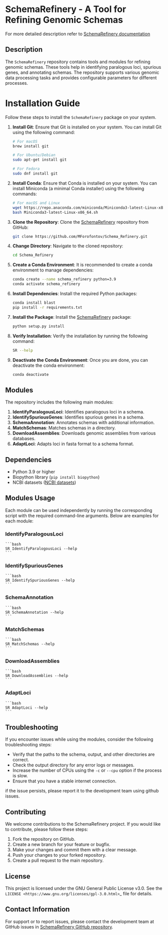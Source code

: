 # SchemaRefinery - A Tool for Refining Genomic Schemas

For more detailed description refer to [SchemaRefinery documentation](https://schema-refinery.readthedocs.io/en/latest/index.html)

## Description

The `SchemaRefinery` repository contains tools and modules for refining genomic schemas. These tools help in identifying paralogous loci, spurious genes, and annotating schemas. The repository supports various genomic data processing tasks and provides configurable parameters for different processes.

# Installation Guide

Follow these steps to install the `SchemaRefinery` package on your system.

1. **Install Git**: Ensure that Git is installed on your system. You can install Git using the following command:

    ```bash
    # For macOS
    brew install git

    # For Ubuntu/Debian
    sudo apt-get install git

    # For Fedora
    sudo dnf install git
    ```

2. **Install Conda**: Ensure that Conda is installed on your system. You can install Miniconda (a minimal Conda installer) using the following commands:

    ```bash
    # For macOS and Linux
    wget https://repo.anaconda.com/miniconda/Miniconda3-latest-Linux-x86_64.sh
    bash Miniconda3-latest-Linux-x86_64.sh
    ```

3. **Clone the Repository**: Clone the [SchemaRefinery](https://github.com/B-UMMI/Schema_Refinery.git) repository from GitHub:

    ```bash
    git clone https://github.com/MForofontov/Schema_Refinery.git
    ```

4. **Change Directory**: Navigate to the cloned repository:

    ```bash
    cd Schema_Refinery
    ```

5. **Create a Conda Environment**: It is recommended to create a conda environment to manage dependencies:

    ```bash
    conda create --name schema_refinery python=3.9
    conda activate schema_refinery
    ```

6. **Install Dependencies**: Install the required Python packages:

    ```bash
    conda install blast
    pip install -r requirements.txt
    ```

7. **Install the Package**: Install the [SchemaRefinery](https://github.com/B-UMMI/Schema_Refinery.git) package:

    ```bash
    python setup.py install
    ```

8. **Verify Installation**: Verify the installation by running the following command:

    ```bash
    SR --help
    ```

9. **Deactivate the Conda Environment**: Once you are done, you can deactivate the conda environment:

    ```bash
    conda deactivate
    ```

## Modules

The repository includes the following main modules:

1. **IdentifyParalogousLoci**: Identifies paralogous loci in a schema.
2. **IdentifySpuriousGenes**: Identifies spurious genes in a schema.
3. **SchemaAnnotation**: Annotates schemas with additional information.
4. **MatchSchemas**: Matches schemas in a directory.
5. **DownloadAssemblies**: Downloads genomic assemblies from various databases.
6. **AdaptLoci**: Adapts loci in fasta format to a schema format.

## Dependencies

- Python 3.9 or higher
- Biopython library (`pip install biopython`)
- NCBI datasets ([NCBI datasets](https://www.ncbi.nlm.nih.gov/datasets/))

## Modules Usage

Each module can be used independently by running the corresponding script with the required command-line arguments. Below are examples for each module:

### IdentifyParalogousLoci

    ```bash
    SR IdentifyParalogousLoci --help
    ```

### IdentifySpuriousGenes

    ```bash
    SR IdentifySpuriousGenes --help
    ```

### SchemaAnnotation

    ```bash
    SR SchemaAnnotation --help
    ```

### MatchSchemas

    ```bash
    SR MatchSchemas --help
    ```

### DownloadAssemblies

    ```bash
    SR DownloadAssemblies --help
    ```

### AdaptLoci

    ```bash
    SR AdaptLoci --help
    ```

## Troubleshooting


If you encounter issues while using the modules, consider the following troubleshooting steps:

- Verify that the paths to the schema, output, and other directories are correct.
- Check the output directory for any error logs or messages.
- Increase the number of CPUs using the `-c` or `--cpu` option if the process is slow.
- Ensure that you have a stable internet connection.

if the issue persists, please report it to the development team using github issues.

## Contributing

We welcome contributions to the SchemaRefinery project. If you would like to contribute, please follow these steps:

1. Fork the repository on GitHub.
2. Create a new branch for your feature or bugfix.
3. Make your changes and commit them with a clear message.
4. Push your changes to your forked repository.
5. Create a pull request to the main repository.

## License

This project is licensed under the GNU General Public License v3.0. See the `LICENSE <https://www.gnu.org/licenses/gpl-3.0.html>`_ file for details.
## Contact Information

For support or to report issues, please contact the development team at GitHub issues in [SchemaRefinery GitHub repository](https://github.com/B-UMMI/Schema_Refinery).
